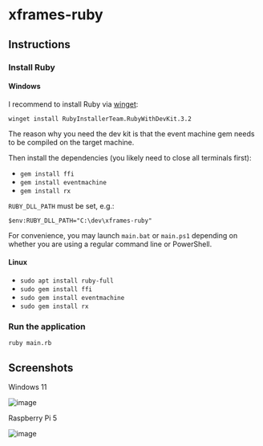 # xframes-ruby

## Instructions

### Install Ruby

#### Windows

I recommend to install Ruby via [winget](https://learn.microsoft.com/en-us/windows/package-manager/winget/):

`winget install RubyInstallerTeam.RubyWithDevKit.3.2`

The reason why you need the dev kit is that the event machine gem needs to be compiled on the target machine.

Then install the dependencies (you likely need to close all terminals first):

- `gem install ffi`
- `gem install eventmachine`
- `gem install rx`

`RUBY_DLL_PATH` must be set, e.g.:

`$env:RUBY_DLL_PATH="C:\dev\xframes-ruby"`

For convenience, you may launch `main.bat` or `main.ps1` depending on whether you are using a regular command line or PowerShell.

#### Linux

- `sudo apt install ruby-full`
- `sudo gem install ffi`
- `sudo gem install eventmachine`
- `sudo gem install rx`

### Run the application

`ruby main.rb`

## Screenshots

Windows 11

![image](https://github.com/user-attachments/assets/2ddc2f41-5310-4f4c-a850-71c3edead95b)

Raspberry Pi 5

![image](https://github.com/user-attachments/assets/190f8603-a6db-45c6-a5f0-cfd4dc1b87e2)
